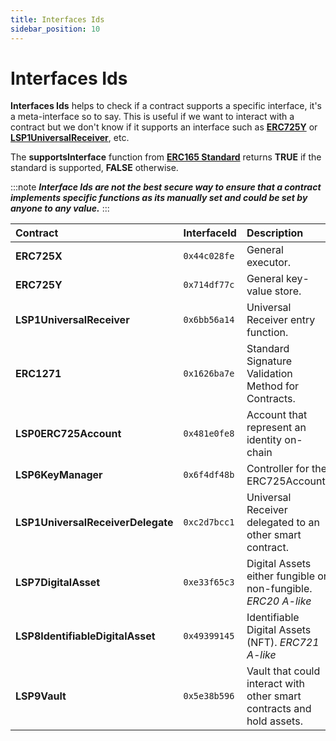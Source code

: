 ```yaml
---
title: Interfaces Ids
sidebar_position: 10
---
```


# Interfaces Ids

**Interfaces Ids** helps to check if a contract supports a specific interface, it's a meta-interface so to say. This is useful if we want to interact with a contract but we don't know if it supports an interface such as **[ERC725Y](https://github.com/ethereum/EIPs/blob/master/EIPS/eip-725.md#erc725y)** or **[LSP1UniversalReceiver](https://github.com/lukso-network/LIPs/blob/main/LSPs/LSP-1-UniversalReceiver.md)**, etc.

The **supportsInterface** function from **[ERC165 Standard](https://eips.ethereum.org/EIPS/eip-165)** returns **TRUE** if the standard is supported, **FALSE** otherwise.

:::note
**_Interface Ids are not the best secure way to ensure that a contract implements specific functions as its manually set and could be set by anyone to any value._**
:::

| Contract                          | InterfaceId  | Description                                                           |
| :-------------------------------- | :----------- | :-------------------------------------------------------------------- |
| **ERC725X**                       | `0x44c028fe` | General executor.                                                     |
| **ERC725Y**                       | `0x714df77c` | General key-value store.                                              |
| **LSP1UniversalReceiver**         | `0x6bb56a14` | Universal Receiver entry function.                                    |
| **ERC1271**                       | `0x1626ba7e` | Standard Signature Validation Method for Contracts.                   |
| **LSP0ERC725Account**             | `0x481e0fe8` | Account that represent an identity on-chain                           |
| **LSP6KeyManager**                | `0x6f4df48b` | Controller for the ERC725Account.                                     |
| **LSP1UniversalReceiverDelegate** | `0xc2d7bcc1` | Universal Receiver delegated to an other smart contract.              |
| **LSP7DigitalAsset**              | `0xe33f65c3` | Digital Assets either fungible or non-fungible. _ERC20 A-like_        |
| **LSP8IdentifiableDigitalAsset**  | `0x49399145` | Identifiable Digital Assets (NFT). _ERC721 A-like_                    |
| **LSP9Vault**                     | `0x5e38b596` | Vault that could interact with other smart contracts and hold assets. |
